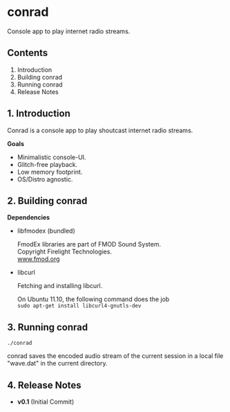 conrad
======

Console app to play internet radio streams.

## Contents  

1. Introduction  
2. Building conrad  
3. Running conrad  
4. Release Notes  

## 1. Introduction  

Conrad is a console app to play shoutcast internet radio streams.

**Goals**  
- Minimalistic console-UI.
- Glitch-free playback.
- Low memory footprint.
- OS/Distro agnostic.


## 2. Building conrad  

**Dependencies**  
- libfmodex (bundled)

    FmodEx libraries are part of FMOD Sound System.  
    Copyright Firelight Technologies.  
    www.fmod.org

- libcurl

    Fetching and installing libcurl.  

    On Ubuntu 11.10, the following command does the job  
    `sudo apt-get install libcurl4-gnutls-dev`


## 3. Running conrad  

`./conrad`

conrad saves the encoded audio stream of the current session in a local file "wave.dat" in the current directory.

## 4. Release Notes  

- **v0.1** (Initial Commit)





